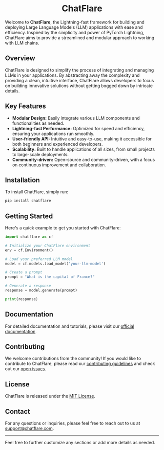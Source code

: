 # <div align="center">ChatFlare</div>

Welcome to **ChatFlare**, the Lightning-fast framework for building and deploying Large Language Models (LLM) applications with ease and efficiency. Inspired by the simplicity and power of PyTorch Lightning, ChatFlare aims to provide a streamlined and modular approach to working with LLM chains.

## Overview

ChatFlare is designed to simplify the process of integrating and managing LLMs in your applications. By abstracting away the complexity and providing a clean, intuitive interface, ChatFlare allows developers to focus on building innovative solutions without getting bogged down by intricate details.

## Key Features

- **Modular Design:** Easily integrate various LLM components and functionalities as needed.
- **Lightning-fast Performance:** Optimized for speed and efficiency, ensuring your applications run smoothly.
- **User-friendly API:** Intuitive and easy-to-use, making it accessible for both beginners and experienced developers.
- **Scalability:** Built to handle applications of all sizes, from small projects to large-scale deployments.
- **Community-driven:** Open-source and community-driven, with a focus on continuous improvement and collaboration.

## Installation

To install ChatFlare, simply run:

```bash
pip install chatflare
```

## Getting Started

Here's a quick example to get you started with ChatFlare:

```python
import chatflare as cf

# Initialize your ChatFlare environment
env = cf.Environment()

# Load your preferred LLM model
model = cf.models.load_model('your-llm-model')

# Create a prompt
prompt = "What is the capital of France?"

# Generate a response
response = model.generate(prompt)

print(response)
```

## Documentation

For detailed documentation and tutorials, please visit our [official documentation](https://chatflare-docs.com).

## Contributing

We welcome contributions from the community! If you would like to contribute to ChatFlare, please read our [contributing guidelines](CONTRIBUTING.md) and check out our [open issues](https://github.com/chatflare/chatflare/issues).

## License

ChatFlare is released under the [MIT License](LICENSE).

## Contact

For any questions or inquiries, please feel free to reach out to us at [support@chatflare.com](mailto:support@chatflare.com).

---

Feel free to further customize any sections or add more details as needed.